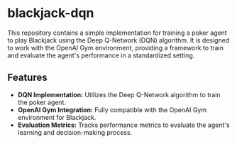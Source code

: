 # blackjack-dqn

This repository contains a simple implementation for training a poker agent to play Blackjack using the Deep Q-Network (DQN) algorithm. It is designed to work with the OpenAI Gym environment, providing a framework to train and evaluate the agent's performance in a standardized setting.

## Features

- **DQN Implementation:** Utilizes the Deep Q-Network algorithm to train the poker agent.
- **OpenAI Gym Integration:** Fully compatible with the OpenAI Gym environment for Blackjack.
- **Evaluation Metrics:** Tracks performance metrics to evaluate the agent's learning and decision-making process.
